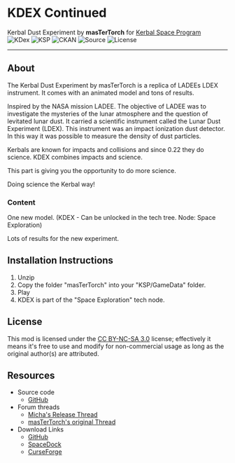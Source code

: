 # KDEX Continued
Kerbal Dust Experiment by **masTerTorch** for [Kerbal Space Program](http://kerbalspaceprogram.com)  
![KDex](https://img.shields.io/github/v/release/mwerle/kdex?include_prereleases) ![KSP](https://img.shields.io/badge/KSP%20version-1.9.x-66ccff.svg?style=flat-square) ![CKAN](https://img.shields.io/badge/CKAN-Indexed-brightgreen.svg) ![Source](https://img.shields.io/badge/source%20code-github-yellowgreen) ![License](https://img.shields.io/badge/license-CC%20BY--NC--SA%203.0-lightgrey)
***  
## About
The Kerbal Dust Experiment by masTerTorch is a replica of LADEEs LDEX instrument. It comes with an animated model and tons of results.

Inspired by the NASA mission LADEE. The objective of LADEE was to investigate the mysteries of the lunar atmosphere and the question of levitated lunar dust. It carried a scientific instrument called the Lunar Dust Experiment (LDEX). This instrument was an impact ionization dust detector. In this way it was possible to measure the density of dust particles.

Kerbals are known for impacts and collisions and since 0.22 they do science. KDEX combines impacts and science.

This part is giving you the opportunity to do more science.

Doing science the Kerbal way!

### Content

One new model. (KDEX - Can be unlocked in the tech tree. Node: Space Exploration)

Lots of results for the new experiment. 

## Installation Instructions
1. Unzip
2. Copy the folder "masTerTorch" into your "KSP/GameData" folder.
3. Play
4. KDEX is part of the "Space Exploration" tech node.

## License
This mod is licensed under the [CC BY-NC-SA 3.0](https://creativecommons.org/licenses/by-nc-sa/3.0/) license; effectively it means it's free to use and modify for non-commercial usage as long as the original author(s) are attributed.

## Resources
* Source code
  + [GitHub](http://github.com/mwerle/kdex)
* Forum threads
  + [Micha's Release Thread](http://forum.kerbalspaceprogram.com/index.php?showtopic=166619)
  + [masTerTorch's original Thread](http://forum.kerbalspaceprogram.com/index.php?showtopic=50039)
* Download Links
  + [GitHub](http://github.com/mwerle/kdex/releases)
  + [SpaceDock](http://spacedock.info/mod/1551)
  + [CurseForge](https://www.curseforge.com/kerbal/ksp-mods/kdex-continued)
